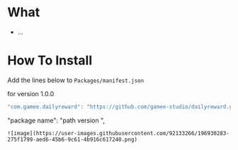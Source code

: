 # What

- ...

# How To Install

Add the lines below to `Packages/manifest.json`

for version 1.0.0
```csharp
"com.gamee.dailyreward": "https://github.com/gamee-studio/dailyreward.git?path=Assets/_Root",
```
"package name": "path version ",
```
![image](https://user-images.githubusercontent.com/92133266/196930283-275f1799-aed6-45b6-9c61-4b916c617240.png)

